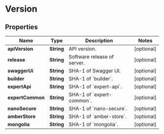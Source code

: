 

# Version


## Properties

| Name | Type | Description | Notes |
|------------ | ------------- | ------------- | -------------|
|**apiVersion** | **String** | API version. |  [optional] |
|**release** | **String** | Software release of server. |  [optional] |
|**swaggerUi** | **String** | SHA-1 of Swagger UI. |  [optional] |
|**builder** | **String** | SHA-1 of &#x60;builder&#x60;. |  [optional] |
|**expertApi** | **String** | SHA-1 of &#x60;expert-api&#x60;. |  [optional] |
|**expertCommon** | **String** | SHA-1 of &#x60;expert-common&#x60;. |  [optional] |
|**nanoSecure** | **String** | SHA-1 of &#x60;nano-secure&#x60;. |  [optional] |
|**amberStore** | **String** | SHA-1 of &#x60;amber-store&#x60;. |  [optional] |
|**mongolia** | **String** | SHA-1 of &#x60;mongolia&#x60;. |  [optional] |




